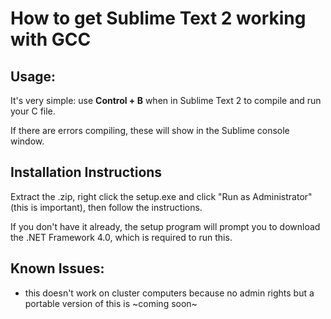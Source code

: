 How to get Sublime Text 2 working with GCC
==========================================

Usage:
------

It's very simple: use **Control + B** when in Sublime Text 2 to compile and run your C file.

If there are errors compiling, these will show in the Sublime console window.

Installation Instructions
--------------------------

Extract the .zip, right click the setup.exe and click "Run as Administrator" (this is important), then follow the instructions.

If you don't have it already, the setup program will prompt you to download the .NET Framework 4.0, which is required to run this.


Known Issues:
-------------

- this doesn't work on cluster computers because no admin rights but a portable version of this is ~coming soon~